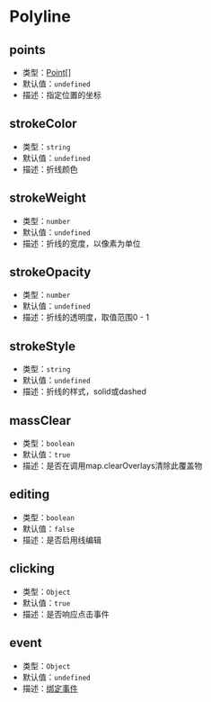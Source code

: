 # Polyline

## points
* 类型：[Point](/api/#point)[]
* 默认值：`undefined`
* 描述：指定位置的坐标

## strokeColor
* 类型：`string`
* 默认值：`undefined`
* 描述：折线颜色

## strokeWeight
* 类型：`number`
* 默认值：`undefined`
* 描述：折线的宽度，以像素为单位

## strokeOpacity
* 类型：`number`
* 默认值：`undefined`
* 描述：折线的透明度，取值范围0 - 1

## strokeStyle
* 类型：`string`
* 默认值：`undefined`
* 描述：折线的样式，solid或dashed

## massClear
* 类型：`boolean`
* 默认值：`true`
* 描述：是否在调用map.clearOverlays清除此覆盖物

## editing
* 类型：`boolean`
* 默认值：`false`
* 描述：是否启用线编辑

## clicking
* 类型：`Object`
* 默认值：`true`
* 描述：是否响应点击事件

## event
* 类型：`Object`
* 默认值：`undefined`
* 描述：[绑定事件](http://lbsyun.baidu.com/cms/jsapi/reference/jsapi_reference_3_0.html#a3b11)
